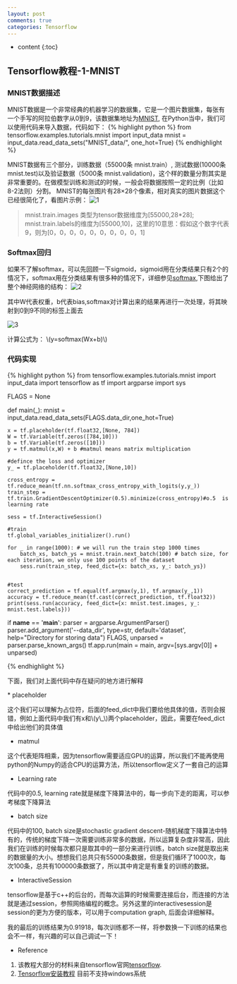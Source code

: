 ```yaml
---
layout: post
comments: true
categories: Tensorflow
---
```


* content
{:toc}

## Tensorflow教程-1-MNIST

### MNIST数据描述

MNIST数据是一个非常经典的机器学习的数据集，它是一个图片数据集，每张有一个手写的阿拉伯数字从0到9，该数据集地址为[MNIST](http://yann.lecun.com/exdb/mnist/), 在Python当中，我们可以使用代码来导入数据，代码如下：
{% highlight python %}
from tensorflow.examples.tutorials.mnist import input_data
mnist = input_data.read_data_sets("MNIST_data/", one_hot=True)
{% endhighlight %} 

MNIST数据有三个部分，训练数据（55000条 mnist.train）, 测试数据(10000条 mnist.test)以及验证数据（5000条 mnist.validation)，这个样的数量分割其实是非常重要的。在做模型训练和测试的时候，一般会将数据按照一定的比例（比如8-2法则）分割。
MNIST的每张图片有28×28个像素，相对真实的图片数据这个已经很简化了，看图片示例：
![1](https://www.tensorflow.org/versions/r0.12/images/MNIST-Matrix.png)
> mnist.train.images 类型为tensor数据维度为[55000,28*28]; mnist.train.labels的维度为[55000,10]，这里的10意思：假如这个数字代表9，则为[0，0，0，0，0，0，0，0，0，1]

### Softmax回归
如果不了解softmax，可以先回顾一下sigmoid，sigmoid用在分类结果只有2个的情况下，softmax用在分类结果有很多种的情况下，详细参见[softmax](http://ufldl.stanford.edu/wiki/index.php/Softmax%E5%9B%9E%E5%BD%92),下图给出了整个神经网络的结构：
![2](https://www.tensorflow.org/versions/r0.12/images/softmax-regression-scalargraph.png)

<p>其中W代表权重，b代表bias,softmax对计算出来的结果再进行一次处理，将其映射到0到9不同的标签上面去</p>

![3](https://www.tensorflow.org/versions/r0.12/images/softmax-regression-vectorequation.png)

 计算公式为：
\\(y=softmax(Wx+b)\\)

### 代码实现
{% highlight python %}
from tensorflow.examples.tutorials.mnist import input_data
import tensorflow as tf
import argparse
import sys

FLAGS = None

def main(_):
    mnist = input_data.read_data_sets(FLAGS.data_dir,one_hot=True)

    x = tf.placeholder(tf.float32,[None, 784])
    W = tf.Variable(tf.zeros([784,10]))
    b = tf.Variable(tf.zeros([10]))
    y = tf.matmul(x,W) + b #matmul means matrix multiplication

    #defince the loss and optimizer
    y_ = tf.placeholder(tf.float32,[None,10])

    cross_entropy = tf.reduce_mean(tf.nn.softmax_cross_entropy_with_logits(y,y_))
    train_step = tf.train.GradientDescentOptimizer(0.5).minimize(cross_entropy)#o.5  is learning rate

    sess = tf.InteractiveSession()

    #train
    tf.global_variables_initializer().run()

    for _ in range(1000): # we will run the train step 1000 times
        batch_xs, batch_ys = mnist.train.next_batch(100) # batch size, for each iteration, we only use 100 points of the dataset
        sess.run(train_step, feed_dict={x: batch_xs, y_: batch_ys})


    #test
    correct_prediction = tf.equal(tf.argmax(y,1), tf.argmax(y_,1))
    accuracy = tf.reduce_mean(tf.cast(correct_prediction, tf.float32))
    print(sess.run(accuracy, feed_dict={x: mnist.test.images, y_: mnist.test.labels}))

if __name__ == '__main__':
    parser = argparse.ArgumentParser()
    parser.add_argument('--data_dir', type=str, default='dataset', help="Directory for storing data")
    FLAGS, unparsed = parser.parse_known_args()
    tf.app.run(main = main, argv=[sys.argv[0]] + unparsed)

{% endhighlight %}     
<p>下面，我们对上面代码中存在疑问的地方进行解释</p>
* placeholder
<p>这个我们可以理解为占位符，后面的feed_dict中我们要给他具体的值，否则会报错，例如上面代码中我们有x和\(y\_\)两个placeholder，因此，需要在feed_dict中给出他们的具体值</p>

* matmul     
<p>这个代表矩阵相乘，因为tensorflow需要适应GPU的运算，所以我们不能再使用python的Numpy的适合CPU的运算方法，所以tensorflow定义了一套自己的运算</p>

* Learning rate
<p>代码中的0.5, learning rate就是梯度下降算法中的，每一步向下走的距离，可以参考梯度下降算法</p>

* batch size
<p>代码中的100, batch size是stochastic gradient descent-随机梯度下降算法中特有的，传统的梯度下降一次需要训练非常多的数据，所以运算复杂度非常高，因此我们在训练的时候每次都只是取其中的一部分来进行训练，batch size就是取出来的数据量的大小。想想我们总共只有55000条数据，但是我们循环了1000次，每次100条，总共有100000条数据了，所以其中肯定是有重复的训练的数据。</p>

* InteractiveSession
<p>tensorflow是基于c++的后台的，而每次运算的时候需要连接后台，而连接的方法就是通过session，参照网络编程的概念。另外这里的interactivesession是session的更为方便的版本，可以用于computation graph, 后面会详细解释。</p>

<p>我的最后的训练结果为0.91918，每次训练都不一样，将参数换一下训练的结果也会不一样，有兴趣的可以自己调试一下！</p>

* Reference
1. 该教程大部分的材料来自tensorflow官网[tensorflow](https://www.tensorflow.org).   
2. [Tensorflow安装教程](https://github.com/tensorflow/tensorflow/blob/master/tensorflow/g3doc/get_started/os_setup.md#test-the-tensorflow-installation) 目前不支持windows系统
